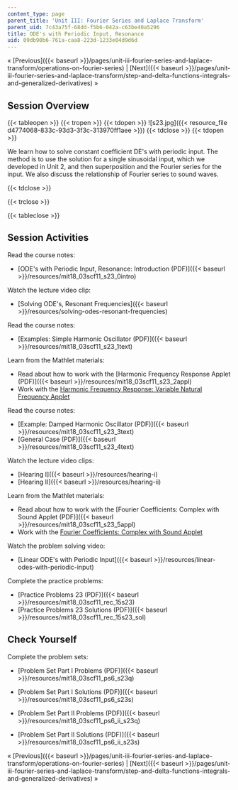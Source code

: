 ```yaml
---
content_type: page
parent_title: 'Unit III: Fourier Series and Laplace Transform'
parent_uid: 7c43a75f-68dd-f5b6-042a-c63be40a5296
title: ODE's with Periodic Input, Resonance
uid: 09db90b6-761a-caa8-223d-1233e04d9d6d
---
```


« [Previous]({{< baseurl >}}/pages/unit-iii-fourier-series-and-laplace-transform/operations-on-fourier-series) | [Next]({{< baseurl >}}/pages/unit-iii-fourier-series-and-laplace-transform/step-and-delta-functions-integrals-and-generalized-derivatives) »

Session Overview
----------------

{{< tableopen >}}
{{< tropen >}}
{{< tdopen >}}
![s23.jpg]({{< resource_file d4774068-833c-93d3-3f3c-313970ff1aee >}})
{{< tdclose >}}
{{< tdopen >}}


We learn how to solve constant coefficient DE's with periodic input. The method is to use the solution for a single sinusoidal input, which we developed in Unit 2, and then superposition and the Fourier series for the input. We also discuss the relationship of Fourier series to sound waves.


{{< tdclose >}}

{{< trclose >}}

{{< tableclose >}}

Session Activities
------------------

Read the course notes:

*   [ODE's with Periodic Input, Resonance: Introduction (PDF)]({{< baseurl >}}/resources/mit18_03scf11_s23_0intro)

Watch the lecture video clip:

*   [Solving ODE's, Resonant Frequencies]({{< baseurl >}}/resources/solving-odes-resonant-frequencies)

Read the course notes:

*   [Examples: Simple Harmonic Oscillator (PDF)]({{< baseurl >}}/resources/mit18_03scf11_s23_1text)

Learn from the Mathlet materials:

*   Read about how to work with the [Harmonic Frequency Response Applet (PDF)]({{< baseurl >}}/resources/mit18_03scf11_s23_2appl)
*   Work with the [Harmonic Frequency Response: Variable Natural Frequency Applet](/ans7870/18/18.03SC/harmonicFreqRespVarNaturalFreq.html "Open in a new window.")

Read the course notes:

*   [Example: Damped Harmonic Oscillator (PDF)]({{< baseurl >}}/resources/mit18_03scf11_s23_3text)
*   [General Case (PDF)]({{< baseurl >}}/resources/mit18_03scf11_s23_4text)

Watch the lecture video clips:

*   [Hearing I]({{< baseurl >}}/resources/hearing-i)
*   [Hearing II]({{< baseurl >}}/resources/hearing-ii)

Learn from the Mathlet materials:

*   Read about how to work with the [Fourier Coefficients: Complex with Sound Applet (PDF)]({{< baseurl >}}/resources/mit18_03scf11_s23_5appl)
*   Work with the [Fourier Coefficients: Complex with Sound Applet](/ans7870/18/18.03SC/fourierCoefficientsComplex.html "Open in a new window.")

Watch the problem solving video:

*   [Linear ODE's with Periodic Input]({{< baseurl >}}/resources/linear-odes-with-periodic-input)

Complete the practice problems:

*   [Practice Problems 23 (PDF)]({{< baseurl >}}/resources/mit18_03scf11_rec_15s23)
*   [Practice Problems 23 Solutions (PDF)]({{< baseurl >}}/resources/mit18_03scf11_rec_15s23_sol)

Check Yourself
--------------

Complete the problem sets:

*   [Problem Set Part I Problems (PDF)]({{< baseurl >}}/resources/mit18_03scf11_ps6_s23q)
*   [Problem Set Part I Solutions (PDF)]({{< baseurl >}}/resources/mit18_03scf11_ps6_s23s)
  
*   [Problem Set Part II Problems (PDF)]({{< baseurl >}}/resources/mit18_03scf11_ps6_ii_s23q)
*   [Problem Set Part II Solutions (PDF)]({{< baseurl >}}/resources/mit18_03scf11_ps6_ii_s23s)

« [Previous]({{< baseurl >}}/pages/unit-iii-fourier-series-and-laplace-transform/operations-on-fourier-series) | [Next]({{< baseurl >}}/pages/unit-iii-fourier-series-and-laplace-transform/step-and-delta-functions-integrals-and-generalized-derivatives) »